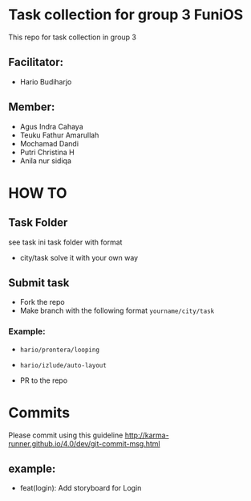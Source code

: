 # Task collection for group 3 FuniOS

This repo for task collection in group 3


## Facilitator: 
* Hario Budiharjo

## Member:
* Agus Indra Cahaya
* Teuku Fathur Amarullah
* Mochamad Dandi
* Putri Christina H
* Anila nur sidiqa

# HOW TO

## Task Folder
see task ini task folder with format
* city/task
solve it with your own way

## Submit task
* Fork the repo
* Make branch with the following format `yourname/city/task`
### Example:
* `hario/prontera/looping`
* `hario/izlude/auto-layout`

* PR to the repo

# Commits
Please commit using this guideline http://karma-runner.github.io/4.0/dev/git-commit-msg.html
## example:
* feat(login): Add storyboard for Login
